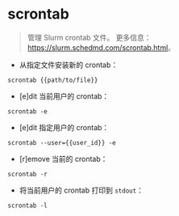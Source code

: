 # scrontab

> 管理 Slurm crontab 文件。
> 更多信息：<https://slurm.schedmd.com/scrontab.html>。

- 从指定文件安装新的 crontab：

`scrontab {{path/to/file}}`

- [e]dit 当前用户的 crontab：

`scrontab -e`

- [e]dit 指定用户的 crontab：

`scrontab --user={{user_id}} -e`

- [r]emove 当前的 crontab：

`scrontab -r`

- 将当前用户的 crontab 打印到 `stdout`：

`scrontab -l`